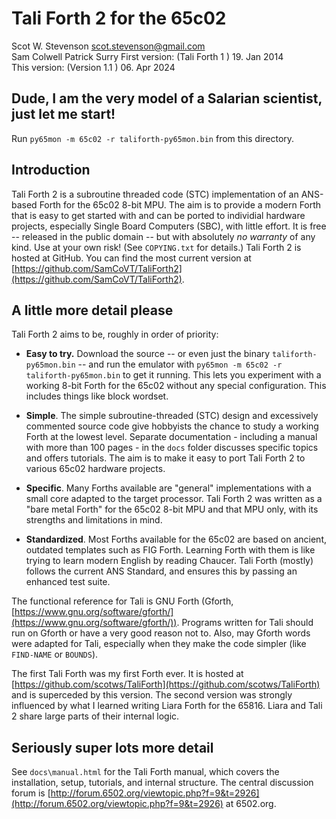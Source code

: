 # Tali Forth 2 for the 65c02  
Scot W. Stevenson <scot.stevenson@gmail.com>  
Sam Colwell
Patrick Surry
First version: (Tali Forth 1 ) 19. Jan 2014  
This version: (Version 1.1 ) 06. Apr 2024

## Dude, I am the very model of a Salarian scientist, just let me start!

Run `py65mon -m 65c02 -r taliforth-py65mon.bin` from this directory.


## Introduction

Tali Forth 2 is a subroutine threaded code (STC) implementation of an ANS-based
Forth for the 65c02 8-bit MPU. The aim is to provide a modern Forth that is easy
to get started with and can be ported to individial hardware projects,
especially Single Board Computers (SBC), with little effort. It is free --
released in the public domain -- but with absolutely _no warranty_ of any kind.
Use at your own risk! (See `COPYING.txt` for details.) Tali Forth 2 is hosted at
GitHub. You can find the most current version at
[https://github.com/SamCoVT/TaliForth2](https://github.com/SamCoVT/TaliForth2).


## A little more detail please

Tali Forth 2 aims to be, roughly in order of priority: 

- **Easy to try.** Download the source -- or even just the binary
  `taliforth-py65mon.bin` -- and run the emulator with `py65mon -m 65c02 -r
  taliforth-py65mon.bin` to get it running. This lets you experiment with a
  working 8-bit Forth for the 65c02 without any special configuration. This
  includes things like block wordset.

- **Simple**. The simple subroutine-threaded (STC) design and excessively
  commented source code give hobbyists the chance to study a working Forth at
  the lowest level. Separate documentation - including a manual with more than
  100 pages - in the `docs` folder discusses specific topics and offers
  tutorials. The aim is to make it easy to port Tali Forth 2 to various 65c02
  hardware projects. 

- **Specific**. Many Forths available are "general" implementations with a small
  core adapted to the target processor. Tali Forth 2 was written as a "bare
  metal Forth" for the 65c02 8-bit MPU and that MPU only, with its strengths and
  limitations in mind. 

- **Standardized**. Most Forths available for the 65c02 are based on ancient,
  outdated templates such as FIG Forth. Learning Forth with them is like trying
  to learn modern English by reading Chaucer. Tali Forth (mostly) follows the
  current ANS Standard, and ensures this by passing an enhanced test suite.
  
The functional reference for Tali is GNU Forth (Gforth,
[https://www.gnu.org/software/gforth/](https://www.gnu.org/software/gforth/)).
Programs written for Tali should run on Gforth or have a very good reason not
to. Also, may Gforth words were adapted for Tali, especially when they make the
code simpler (like `FIND-NAME` or `BOUNDS`). 

The first Tali Forth was my first Forth ever. It is hosted at
[https://github.com/scotws/TaliForth](https://github.com/scotws/TaliForth) and
is superceded by this version. The second version was strongly influenced by
what I learned writing Liara Forth for the 65816. Liara and Tali 2 share large
parts of their internal logic. 


## Seriously super lots more detail 

See `docs\manual.html` for the Tali Forth manual, which covers the installation,
setup, tutorials, and internal structure. The central discussion forum is
[http://forum.6502.org/viewtopic.php?f=9&t=2926](http://forum.6502.org/viewtopic.php?f=9&t=2926)
at 6502.org.
